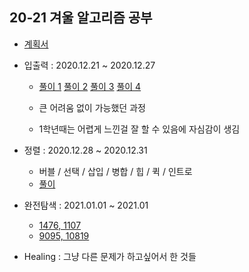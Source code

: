 ## 20-21 겨울 알고리즘 공부

- [계획서](https://husk321.tistory.com/80?category=953448)

- 입출력 : 2020.12.21 ~ 2020.12.27

  - [풀이 1](https://husk321.tistory.com/83)  [풀이 2](https://husk321.tistory.com/84)  [풀이 3](https://husk321.tistory.com/85)  [풀이 4](https://husk321.tistory.com/86) 

  - 큰 어려움 없이 가능했던 과정
  - 1학년때는 어렵게 느낀걸 잘 할 수 있음에 자심감이 생김

- 정렬 : 2020.12.28 ~ 2020.12.31

  - 버블 / 선택 / 삽입 / 병합 / 힙 / 퀵 / 인트로
  - [풀이](https://husk321.tistory.com/89?category=953448)


- 완전탐색 : 2021.01.01 ~ 2021.01
	- [1476, 1107](https://husk321.tistory.com/91?category=953448)
	- [9095, 10819](https://husk321.tistory.com/93?category=953448)

- Healing : 그냥 다른 문제가 하고싶어서 한 것들